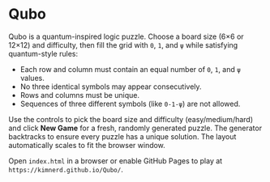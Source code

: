 # Qubo

Qubo is a quantum-inspired logic puzzle. Choose a board size (6×6 or 12×12) and difficulty, then fill the grid with `0`, `1`, and `ψ` while satisfying quantum-style rules:

- Each row and column must contain an equal number of `0`, `1`, and `ψ` values.
- No three identical symbols may appear consecutively.
- Rows and columns must be unique.
- Sequences of three different symbols (like `0-1-ψ`) are not allowed.

Use the controls to pick the board size and difficulty (easy/medium/hard) and click **New Game** for a fresh, randomly generated puzzle. The generator backtracks to ensure every puzzle has a unique solution. The layout automatically scales to fit the browser window.

Open `index.html` in a browser or enable GitHub Pages to play at `https://kimnerd.github.io/Qubo/`.
